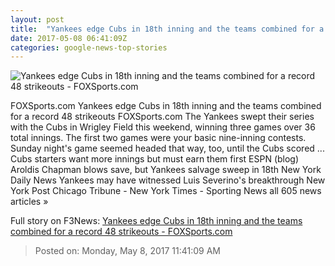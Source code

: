 ```yaml
---
layout: post
title:  "Yankees edge Cubs in 18th inning and the teams combined for a record 48 strikeouts - FOXSports.com"
date: 2017-05-08 06:41:09Z
categories: google-news-top-stories
---
```


![Yankees edge Cubs in 18th inning and the teams combined for a record 48 strikeouts - FOXSports.com](http://b.fssta.com/uploads/2017/05/usatsi_10047889.vresize.1200.630.high.0.jpg)

FOXSports.com Yankees edge Cubs in 18th inning and the teams combined for a record 48 strikeouts FOXSports.com The Yankees swept their series with the Cubs in Wrigley Field this weekend, winning three games over 36 total innings. The first two games were your basic nine-inning contests. Sunday night's game seemed headed that way, too, until the Cubs scored ... Cubs starters want more innings but must earn them first ESPN (blog) Aroldis Chapman blows save, but Yankees salvage sweep in 18th New York Daily News Yankees may have witnessed Luis Severino's breakthrough New York Post Chicago Tribune - New York Times - Sporting News all 605 news articles »


Full story on F3News: [Yankees edge Cubs in 18th inning and the teams combined for a record 48 strikeouts - FOXSports.com](http://www.f3nws.com/n/avrQuB)

> Posted on: Monday, May 8, 2017 11:41:09 AM
